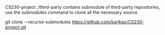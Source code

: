 CS230-project
./third-party contains submodule of third-party repositories, use the submodules command to clone all the necessary source.

git clone --recurse-submodules https://github.com/karlkao/CS230-project.git
